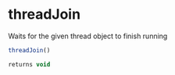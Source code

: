 # threadJoin

Waits for the given thread object to finish running

```javascript
threadJoin()
```

```javascript
returns void
```
